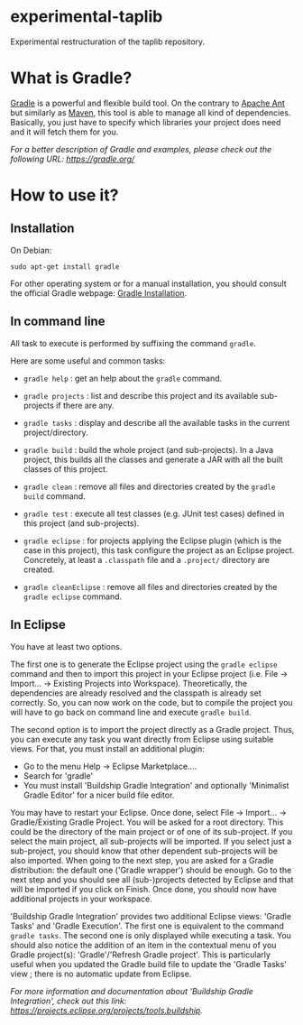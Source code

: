 # experimental-taplib
Experimental restructuration of the taplib repository.
# What is Gradle?

[Gradle](https://gradle.org) is a powerful and flexible build tool.
On the contrary to [Apache Ant](https://ant.apache.org/) but similarly as
[Maven](https://maven.apache.org/), this tool is able to manage all kind of
dependencies. Basically, you just have to specify which libraries your project
does need and it will fetch them for you.

_For a better description of Gradle and examples, please check out the following
URL: https://gradle.org/_

# How to use it?

## Installation

On Debian:

    sudo apt-get install gradle


For other operating system or for a manual installation, you should
consult the official Gradle webpage:
[Gradle Installation](https://gradle.org/install).

## In command line

All task to execute is performed by suffixing the command `gradle`.

Here are some useful and common tasks:

* `gradle help` : get an help about the `gradle` command.

* `gradle projects` : list and describe this project and its available
                      sub-projects if there are any.

* `gradle tasks` : display and describe all the available tasks in the current
                   project/directory.

* `gradle build` : build the whole project (and sub-projects). In a Java
                   project, this builds all the classes and generate a JAR with
                   all the built classes of this project.

* `gradle clean` : remove all files and directories created by the
                   `gradle build` command.

* `gradle test` : execute all test classes (e.g. JUnit test cases) defined in
                  this project (and sub-projects).

* `gradle eclipse` : for projects applying the Eclipse plugin (which is the case
                     in this project), this task configure the project as an
                     Eclipse project. Concretely, at least a `.classpath` file
                     and a `.project/` directory are created.

* `gradle cleanEclipse` : remove all files and directories created by the
                          `gradle eclipse` command.

## In Eclipse

You have at least two options.

The first one is to generate the Eclipse project using the `gradle eclipse`
command and then to import this project in your Eclipse project
(i.e. File -> Import... -> Existing Projects into Workspace). Theoretically,
the dependencies are already resolved and the classpath is already set
correctly. So, you can now work on the code, but to compile the project you
will have to go back on command line and execute `gradle build`.

The second option is to import the project directly as a Gradle project. Thus,
you can execute any task you want directly from Eclipse using suitable views.
For that, you must install an additional plugin:
  - Go to the menu Help -> Eclipse Marketplace....
  - Search for 'gradle'
  - You must install 'Buildship Gradle Integration' and optionally
    'Minimalist Gradle Editor' for a nicer build file editor.

You may have to restart your Eclipse. Once done, select
File -> Import... -> Gradle/Existing Gradle Project. You will be asked for a
root directory. This could be the directory of the main project or of one of its
sub-project. If you select the main project, all sub-projects will be imported.
If you select just a sub-project, you should know that other dependent
sub-projects will be also imported. When going to the next step, you are asked
for a Gradle distribution: the default one ('Gradle wrapper') should be enough.
Go to the next step and you should see all (sub-)projects detected by Eclipse
and that will be imported if you click on Finish. Once done, you should now have
additional projects in your workspace.

'Buildship Gradle Integration' provides two additional Eclipse views:
'Gradle Tasks' and 'Gradle Execution'. The first one is equivalent to the
command `gradle tasks`. The second one is only displayed while executing a task.
You should also notice the addition of an item in the contextual menu of you
Gradle project(s): 'Gradle'/'Refresh Gradle project'. This is particularly
useful when you updated the Gradle build file to update the 'Gradle Tasks' view
; there is no automatic update from Eclipse.

_For more information and documentation about 'Buildship Gradle Integration',
check out this link: https://projects.eclipse.org/projects/tools.buildship._






































